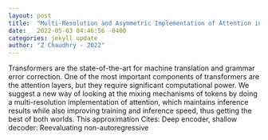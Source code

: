 ```yaml
---
layout: post
title:  "Multi-Resolution and Asymmetric Implementation of Attention in Transformers"
date:   2022-05-03 04:46:56 -0400
categories: jekyll update
author: "Z Chaudhry - 2022"
---
```

Transformers are the state-of-the-art for machine translation and grammar error correction. One of the most important components of transformers are the attention layers, but they require significant computational power. We suggest a new way of looking at the mixing mechanisms of tokens by doing a multi-resolution implementation of attention, which maintains inference results while also improving training and inference speed, thus getting the best of both worlds. This approximation Cites: Deep encoder, shallow decoder: Reevaluating non-autoregressive